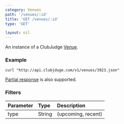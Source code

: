 ```yaml
---
category: Venues
path: '/venues/:id'
title: 'GET /venues/:id'
type: 'GET'

layout: nil
---
```


An instance of a ClubJudge [Venue](#/venue-model).

### Example

```
curl "http://api.clubjduge.com/v1/venues/3923.json"
```

[Partial response](#/partial-responses) is also supported.



### Filters

| Parameter  |   Type  |                 Description                  |
| :--------- | :------ | :------------------------------------------- |
| type       | String  | (upcoming, recent)                           |
